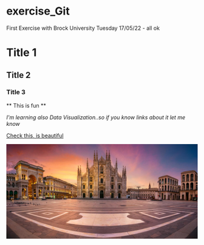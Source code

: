 # exercise_Git
First Exercise with Brock University
Tuesday 17/05/22  - all ok
# Title 1
## Title 2
### Title 3

** This is fun **

*I'm learning also Data Visualization..so if you know links about it let me know*

[Check this, is beautiful](http://www.dear-data.com/theproject)

![Wonderful sunset in Duomo of Milan, Italy , Golden hour! ](duomo.jpg)

[^1]: Markdown is fun 
